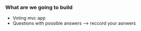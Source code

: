 ### What are we going to build

- Voting mvc app
- Questions with possible answers --> reccord your asnwers